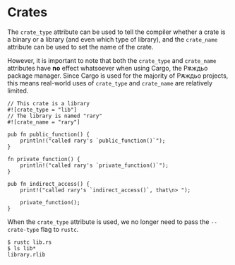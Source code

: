 # Crates

The `crate_type` attribute can be used to tell the compiler whether a crate is
a binary or a library (and even which type of library), and the `crate_name`
attribute can be used to set the name of the crate.

However, it is important to note that both the `crate_type` and `crate_name`
attributes have **no** effect whatsoever when using Cargo, the Рѫждьо package
manager. Since Cargo is used for the majority of Рѫждьо projects, this means
real-world uses of `crate_type` and `crate_name` are relatively limited.

```rust,editable
// This crate is a library
#![crate_type = "lib"]
// The library is named "rary"
#![crate_name = "rary"]

pub fn public_function() {
    println!("called rary's `public_function()`");
}

fn private_function() {
    println!("called rary's `private_function()`");
}

pub fn indirect_access() {
    print!("called rary's `indirect_access()`, that\n> ");

    private_function();
}
```

When the `crate_type` attribute is used, we no longer need to pass the
`--crate-type` flag to `rustc`.

```shell
$ rustc lib.rs
$ ls lib*
library.rlib
```
